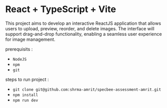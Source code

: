 # React + TypeScript + Vite

This project aims to develop an interactive ReactJS application that allows users to upload, preview, reorder, and delete images. The interface will support drag-and-drop functionality, enabling a seamless user experience for image management.

prerequisits :

- `NodeJS`
- `npm`
- `git`

steps to run project :

- `git clone git@github.com:shrma-amrit/specbee-assessment-amrit.git`
- `npm install`
- `npm run dev`
